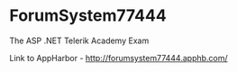 ForumSystem77444
================

The ASP .NET Telerik Academy Exam

Link to AppHarbor - http://forumsystem77444.apphb.com/
